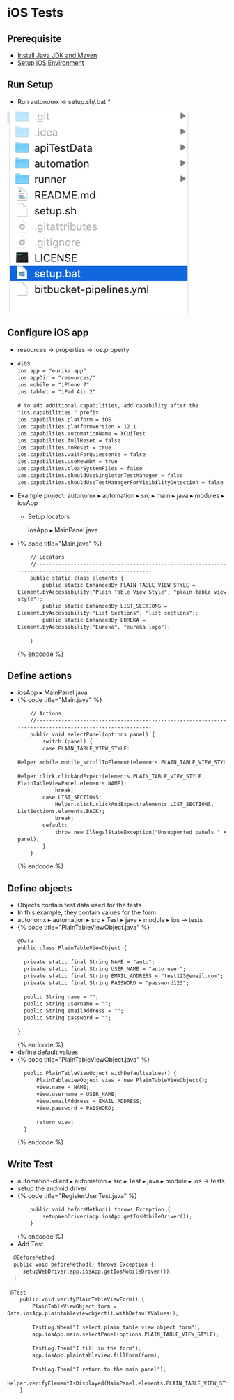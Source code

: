 # iOS Tests

## Prerequisite

* [Install Java JDK and Maven](https://docs.autonomx.io/prerequisites)
* [Setup iOS Environment](https://docs.autonomx.io/prerequisites/ios)

## Run Setup

* Run autonomx -&gt; setup.sh/.bat
  * 

![](../.gitbook/assets/image%20%2877%29.png)

## Configure iOS app

* resources -&gt; properties -&gt; ios.property
* ```text
  #iOS
  ios.app = "eurika.app"
  ios.appDir = "resources/"
  ios.mobile = "iPhone 7"
  ios.tablet = "iPad Air 2"

  # to add additional capabilities, add capability after the "ios.capabilities." prefix
  ios.capabilties.platform = iOS
  ios.capabilties.platformVersion = 12.1
  ios.capabilties.automationName = XCuiTest
  ios.capabilties.fullReset = false
  ios.capabilties.noReset = true
  ios.capabilties.waitForQuiescence = false
  ios.capabilties.useNewWDA = true
  ios.capabilties.clearSystemFiles = false
  ios.capabilties.shouldUseSingletonTestManager = false
  ios.capabilties.shouldUseTestManagerForVisibilityDetection = false
  ```
* Example project: ⁨autonomx ▸ ⁨automation⁩ ▸ ⁨src⁩ ▸ ⁨main⁩ ▸ ⁨java⁩ ▸ ⁨modules⁩ ▸ iosApp⁩
  * Setup locators

    iosApp ▸ MainPanel.java
* {% code title="Main.java" %}
  ```text
      // Locators
      //--------------------------------------------------------------------------------------------------------    
      public static class elements {
          public static EnhancedBy PLAIN_TABLE_VIEW_STYLE = Element.byAccessibility("Plain Table View Style", "plain table view style");
          public static EnhancedBy LIST_SECTIONS = Element.byAccessibility("List Sections", "list sections");
          public static EnhancedBy EUREKA = Element.byAccessibility("Eureka", "eureka logo");

      }
  ```
  {% endcode %}

## Define actions

* iosApp ▸ MainPanel.java
* {% code title="Main.java" %}
  ```text
      // Actions
      //--------------------------------------------------------------------------------------------------------    
      public void selectPanel(options panel) {
          switch (panel) {
          case PLAIN_TABLE_VIEW_STYLE:
              Helper.mobile.mobile_scrollToElement(elements.PLAIN_TABLE_VIEW_STYLE);
              Helper.click.clickAndExpect(elements.PLAIN_TABLE_VIEW_STYLE, PlainTableViewPanel.elements.NAME);
              break;
          case LIST_SECTIONS:
              Helper.click.clickAndExpect(elements.LIST_SECTIONS, ListSections.elements.BACK);
              break;
          default:
              throw new IllegalStateException("Unsupported panels " + panel);
          }
      }
  ```
  {% endcode %}

## Define objects

* Objects contain test data used for the tests
* In this example, they contain values for the form
* ⁨autonomx⁩ ▸ ⁨automation⁩ ▸ ⁨src⁩ ▸ ⁨Test ▸ ⁨java⁩ ▸ ⁨module ▸ ⁨ios -&gt; tests
* {% code title="PlainTableViewObject.java" %}
  ```text
  @Data
  public class PlainTableViewObject {

  	private static final String NAME = "auto";
  	private static final String USER_NAME = "auto user";
  	private static final String EMAIL_ADDRESS = "test123@email.com";
  	private static final String PASSWORD = "password123";
	
  	public String name = "";
  	public String username = "";
  	public String emailAddress = "";
  	public String password = "";

  }
  ```
  {% endcode %}
* ⁨define default values
* {% code title="PlainTableViewObject.java" %}
  ```text
  	public PlainTableViewObject withDefaultValues() {
  		PlainTableViewObject view = new PlainTableViewObject();
  		view.name = NAME;
  		view.username = USER_NAME;
  		view.emailAddress = EMAIL_ADDRESS;
  		view.password = PASSWORD;

  		return view;
  	}
  ```
  {% endcode %}

## Write Test

* ⁨automation-client⁩ ▸ ⁨automation⁩ ▸ ⁨src⁩ ▸ ⁨Test ▸ ⁨java⁩ ▸ ⁨module ▸ ⁨ios -&gt; tests
* setup the android driver
* {% code title="RegisterUserTest.java" %}
  ```text
      public void beforeMethod() throws Exception {
          setupWebDriver(app.iosApp.getIosMobileDriver());
      }
  ```
  {% endcode %}
* Add Test

```text
  @BeforeMethod
  public void beforeMethod() throws Exception {
     setupWebDriver(app.iosApp.getIosMobileDriver());
  }

 @Test
	public void verifyPlainTableViewForm() {
		PlainTableViewObject form = Data.iosApp.plaintableviewobject().withDefaultValues();

		TestLog.When("I select plain table view object form");
		app.iosApp.main.selectPanel(options.PLAIN_TABLE_VIEW_STYLE);
		
		TestLog.Then("I fill in the form");		
		app.iosApp.plaintableview.fillForm(form);
		
		TestLog.Then("I return to the main panel");
		Helper.verifyElementIsDisplayed(MainPanel.elements.PLAIN_TABLE_VIEW_STYLE);
	}
```


